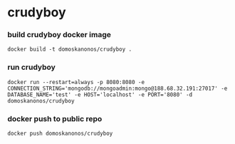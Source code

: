 # crudyboy

### build crudyboy docker image
    docker build -t domoskanonos/crudyboy .

### run crudyboy
    docker run --restart=always -p 8080:8080 -e CONNECTION_STRING='mongodb://mongoadmin:mongo@188.68.32.191:27017' -e DATABASE_NAME='test' -e HOST='localhost' -e PORT='8080' -d domoskanonos/crudyboy

### docker push to public repo
    docker push domoskanonos/crudyboy